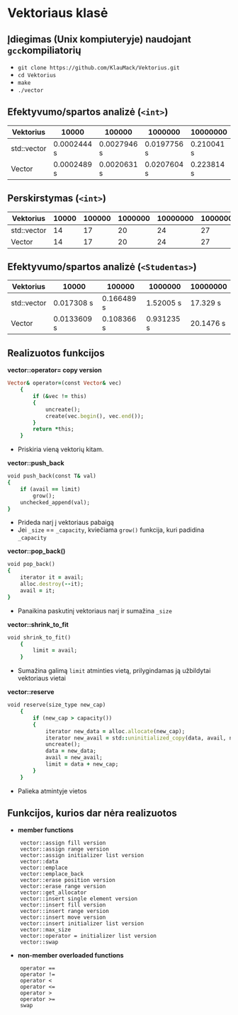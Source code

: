 # Vektoriaus klasė

## Įdiegimas (Unix kompiuteryje) naudojant `gcc`kompiliatorių 

- `git clone https://github.com/KlauMack/Vektorius.git`
- `cd Vektorius`
- `make`
- `./vector`

## Efektyvumo/spartos analizė (`<int>`)

|  Vektorius  |    10000    |    100000   |   1000000   |  10000000  | 100000000 |
| ----------- | ----------- | ----------- | ----------- | ---------- | --------- |
| std::vector | 0.0002444 s | 0.0027946 s | 0.0197756 s | 0.210041 s | 1.93072 s |
|    Vector   | 0.0002489 s | 0.0020631 s | 0.0207604 s | 0.223814 s | 2.01185 s |

## Perskirstymas (`<int>`)

|  Vektorius  | 10000 | 100000 | 1000000 | 10000000 | 100000000 |
| ----------- | ----- | ------ | ------- | -------- | --------- |
| std::vector |   14  |   17   |    20   |    24    |     27    |
|    Vector   |   14  |   17   |    20   |    24    |     27    |

## Efektyvumo/spartos analizė (`<Studentas>`)

|  Vektorius  |    10000    |    100000   |   1000000   |  10000000  |
| ----------- | ----------- | ----------- | ----------- | ---------- |
| std::vector | 0.017308 s  | 0.166489 s  | 1.52005  s  | 17.329  s  |
|    Vector   | 0.0133609 s | 0.108366 s  | 0.931235 s  | 20.1476 s  |

## Realizuotos funkcijos

**vector::operator= copy version**
```ruby
Vector& operator=(const Vector& vec)
	{
		if (&vec != this)
		{
			uncreate();
			create(vec.begin(), vec.end());
		}
		return *this;
	}
```
- Priskiria vieną vektorių kitam.

**vector::push_back**
```ruby
void push_back(const T& val)
{
	if (avail == limit)
		grow();
	unchecked_append(val);
}
```
- Prideda narį į vektoriaus pabaigą
- Jei `_size` == `_capacity`, kviečiama `grow()` funkcija, kuri padidina `_capacity`

**vector::pop_back()**
```ruby
void pop_back()
{
	iterator it = avail;
	alloc.destroy(--it);
	avail = it;
}
```
- Panaikina paskutinį vektoriaus narį ir sumažina `_size`

**vector::shrink_to_fit**
```ruby
void shrink_to_fit()
	{
		limit = avail;
	}
```
- Sumažina galimą `limit` atminties vietą, prilygindamas ją užbildytai vektoriaus vietai

**vector::reserve**
```ruby
void reserve(size_type new_cap)
	{
		if (new_cap > capacity())
		{
			iterator new_data = alloc.allocate(new_cap);
			iterator new_avail = std::uninitialized_copy(data, avail, new_data);
			uncreate();
			data = new_data;
			avail = new_avail;
			limit = data + new_cap;
		}
	}
```
- Palieka atmintyje vietos

## Funkcijos, kurios dar nėra realizuotos
- **member functions**
```shell
    vector::assign fill version
	vector::assign range version
	vector::assign initializer list version
    vector::data
	vector::emplace
	vector::emplace_back
    vector::erase position version
	vector::erase range version
    vector::get_allocator
	vector::insert single element version
	vector::insert fill version
	vector::insert range version
	vector::insert move version
	vector::insert initializer list version
	vector::max_size
    vector::operator = initializer list version
    vector::swap
```
- **non-member overloaded functions**
```shell
    operator ==
    operator !=
	operator <
	operator <=
	operator >
	operator >=
	swap
```